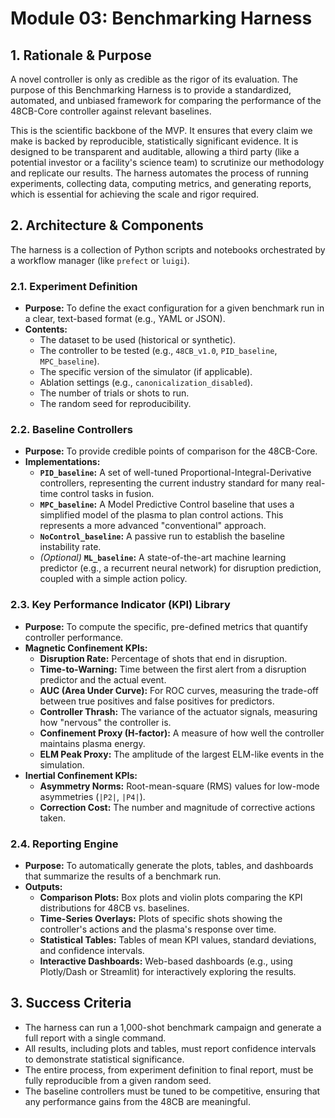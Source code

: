 # Module 03: Benchmarking Harness

## 1. Rationale & Purpose

A novel controller is only as credible as the rigor of its evaluation. The purpose of this Benchmarking Harness is to provide a standardized, automated, and unbiased framework for comparing the performance of the 48CB-Core controller against relevant baselines.

This is the scientific backbone of the MVP. It ensures that every claim we make is backed by reproducible, statistically significant evidence. It is designed to be transparent and auditable, allowing a third party (like a potential investor or a facility's science team) to scrutinize our methodology and replicate our results. The harness automates the process of running experiments, collecting data, computing metrics, and generating reports, which is essential for achieving the scale and rigor required.

## 2. Architecture & Components

The harness is a collection of Python scripts and notebooks orchestrated by a workflow manager (like `prefect` or `luigi`).

### 2.1. Experiment Definition
- **Purpose:** To define the exact configuration for a given benchmark run in a clear, text-based format (e.g., YAML or JSON).
- **Contents:**
    - The dataset to be used (historical or synthetic).
    - The controller to be tested (e.g., `48CB_v1.0`, `PID_baseline`, `MPC_baseline`).
    - The specific version of the simulator (if applicable).
    - Ablation settings (e.g., `canonicalization_disabled`).
    - The number of trials or shots to run.
    - The random seed for reproducibility.

### 2.2. Baseline Controllers
- **Purpose:** To provide credible points of comparison for the 48CB-Core.
- **Implementations:**
    - **`PID_baseline`:** A set of well-tuned Proportional-Integral-Derivative controllers, representing the current industry standard for many real-time control tasks in fusion.
    - **`MPC_baseline`:** A Model Predictive Control baseline that uses a simplified model of the plasma to plan control actions. This represents a more advanced "conventional" approach.
    - **`NoControl_baseline`:** A passive run to establish the baseline instability rate.
    - *(Optional)* **`ML_baseline`:** A state-of-the-art machine learning predictor (e.g., a recurrent neural network) for disruption prediction, coupled with a simple action policy.

### 2.3. Key Performance Indicator (KPI) Library
- **Purpose:** To compute the specific, pre-defined metrics that quantify controller performance.
- **Magnetic Confinement KPIs:**
    - **Disruption Rate:** Percentage of shots that end in disruption.
    - **Time-to-Warning:** Time between the first alert from a disruption predictor and the actual event.
    - **AUC (Area Under Curve):** For ROC curves, measuring the trade-off between true positives and false positives for predictors.
    - **Controller Thrash:** The variance of the actuator signals, measuring how "nervous" the controller is.
    - **Confinement Proxy (H-factor):** A measure of how well the controller maintains plasma energy.
    - **ELM Peak Proxy:** The amplitude of the largest ELM-like events in the simulation.
- **Inertial Confinement KPIs:**
    - **Asymmetry Norms:** Root-mean-square (RMS) values for low-mode asymmetries (`|P2|`, `|P4|`).
    - **Correction Cost:** The number and magnitude of corrective actions taken.

### 2.4. Reporting Engine
- **Purpose:** To automatically generate the plots, tables, and dashboards that summarize the results of a benchmark run.
- **Outputs:**
    - **Comparison Plots:** Box plots and violin plots comparing the KPI distributions for 48CB vs. baselines.
    - **Time-Series Overlays:** Plots of specific shots showing the controller's actions and the plasma's response over time.
    - **Statistical Tables:** Tables of mean KPI values, standard deviations, and confidence intervals.
    - **Interactive Dashboards:** Web-based dashboards (e.g., using Plotly/Dash or Streamlit) for interactively exploring the results.

## 3. Success Criteria
- The harness can run a 1,000-shot benchmark campaign and generate a full report with a single command.
- All results, including plots and tables, must report confidence intervals to demonstrate statistical significance.
- The entire process, from experiment definition to final report, must be fully reproducible from a given random seed.
- The baseline controllers must be tuned to be competitive, ensuring that any performance gains from the 48CB are meaningful.
